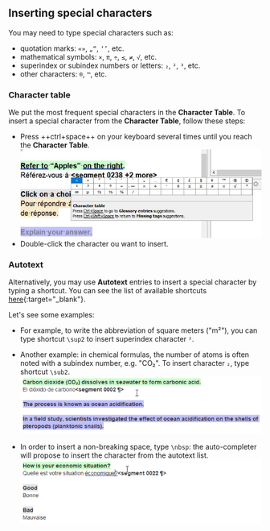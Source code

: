 ## Inserting special characters

You may need to type special characters such as:

  * quotation marks: `«»`, `„“`, `‘’`, etc. 
  * mathematical symbols: `×`, `π`, `÷`, `≤`, `≠`, `√`, etc. 
  * superindex or subindex numbers or letters: `₂`, `²`, `³`, etc.
  * other characters: `®`, `™`, etc.

### Character table

We put the most frequent special characters in the **Character Table**. To insert a special character from the **Character Table**, follow these steps:

  * Press ++ctrl+space++ on your keyboard several times until you reach the **Character Table**.
    ![](../_assets/img/25_character_table.jpg)
  * Double-click the character ou want to insert.
    <!-- ![](../_assets/img/26_inserted_special_characters.jpg) -->

### Autotext

Alternatively, you may use **Autotext** entries to insert a special character by typing a shortcut. You can see the list of available shortcuts [here](../misc/autotext.md){:target="_blank"}.

Let's see some examples: 

+ For example, to write the abbreviation of square meters ("m²"), you can type shortcut `\sup2` to insert superindex character `²`. 

+ Another example: in chemical formulas, the number of atoms is often noted with a subindex number, e.g. "CO₂". To insert character `₂`, type shortcut `\sub2`.
  ![](../_assets/img/sub2.gif)
  <!-- @ŧodo: @exercise: type CO₂ using autotext -->

+ In order to insert a non-breaking space, type `\nbsp`: the auto-completer will propose to insert the character from the autotext list.
  ![](../_assets/img/nbsp.gif)
